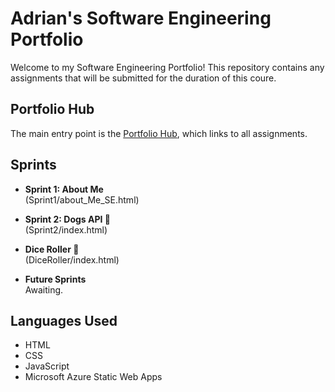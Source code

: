 # Adrian's Software Engineering Portfolio

Welcome to my Software Engineering Portfolio! This repository contains any assignments that will be submitted for the duration of this coure.

## Portfolio Hub

The main entry point is the [Portfolio Hub](index.html), which links to all assignments.

## Sprints

- **Sprint 1: About Me**  
  (Sprint1/about_Me_SE.html)

- **Sprint 2: Dogs API 🐶**  
  (Sprint2/index.html)

- **Dice Roller 🎲**  
  (DiceRoller/index.html)

- **Future Sprints**  
  Awaiting. 

## Languages Used

- HTML  
- CSS  
- JavaScript  
- Microsoft Azure Static Web Apps

